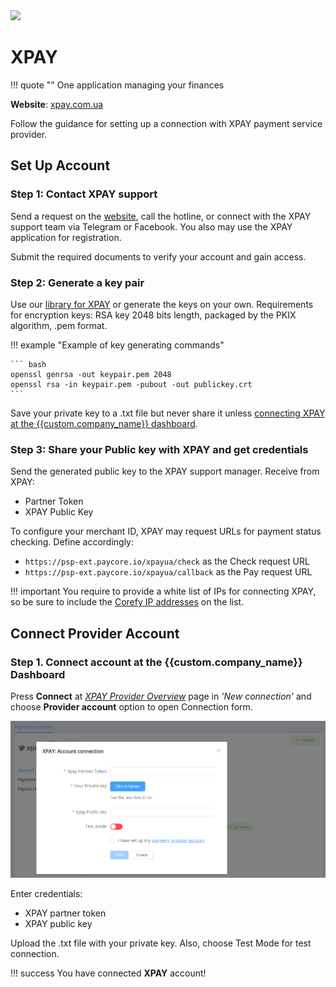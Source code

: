 <img src="https://static.openfintech.io/payment_providers/xpayua/logo.svg?w=400" width="400px">

# XPAY

!!! quote ""
    One application managing your finances

**Website**: [xpay.com.ua](https://www.xpay.com.ua/en/)

Follow the guidance for setting up a connection with XPAY payment service provider.

## Set Up Account

### Step 1: Contact XPAY support

Send a request on the [website](https://www.xpay.com.ua/en/), call the hotline, or connect with the XPAY support team via Telegram or Facebook. You also may use the XPAY application for registration.

Submit the required documents to verify your account and gain access.

### Step 2: Generate a key pair

Use our [library for XPAY](https://github.com/paycoreio/xpayua) or generate the keys on your own. Requirements for encryption keys: RSA key 2048 bits length, packaged by the PKIX algorithm, .pem format.

!!! example "Example of key generating commands"

    ``` bash
    openssl genrsa -out keypair.pem 2048
    openssl rsa -in keypair.pem -pubout -out publickey.crt
    ```

Save your private key to a .txt file but never share it unless [connecting XPAY at the {{custom.company_name}} dashboard](#step-1-connect-account-at-the-corefy-dashboard).

### Step 3: Share your Public key with XPAY and get credentials

Send the generated public key to the XPAY support manager. Receive from XPAY:

* Partner Token
* XPAY Public Key

To configure your merchant ID, XPAY may request URLs for payment status checking. Define accordingly:

* `https://psp-ext.paycore.io/xpayua/check` as the Check request URL
* `https://psp-ext.paycore.io/xpayua/callback` as the Pay request URL

!!! important
    You require to provide a white list of IPs for connecting XPAY, so be sure to include the [Corefy IP addresses](/integration/ips/) on the list.

## Connect Provider Account

### Step 1. Connect account at the {{custom.company_name}} Dashboard

Press **Connect** at [*XPAY Provider Overview*]({{custom.dashboard_base_url}}connect-directory/payment-providers/xpay/general) page in *'New connection'* and choose **Provider account** option to open Connection form.

![Connect](images/provider-account.png)

Enter credentials:

* XPAY partner token
* XPAY public key

Upload the .txt file with your private key. Also, choose Test Mode for test connection.

!!! success
    You have connected **XPAY** account!
